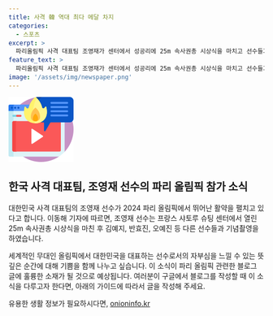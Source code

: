 ```yaml
---
title: 사격 韓 역대 최다 메달 차지
categories:
  - 스포츠
excerpt: >
  파리올림픽 사격 대표팀 조영재가 센터에서 성공리에 25m 속사권총 시상식을 마치고 선수들과 함께 기념촬영을 했다.
feature_text: >
  파리올림픽 사격 대표팀 조영재가 센터에서 성공리에 25m 속사권총 시상식을 마치고 선수들과 함께 기념촬영을 했다.
image: '/assets/img/newspaper.png'
---
```


<p><img src="/assets/img/news.png" alt="rentncar 속보" /></p>

<h2>한국 사격 대표팀, 조영재 선수의 파리 올림픽 참가 소식</h2>

<p>대한민국 사격 대표팀의 조영재 선수가 2024 파리 올림픽에서 뛰어난 활약을 펼치고 있다고 합니다. 이동해 기자에 따르면, 조영재 선수는 프랑스 샤토루 슈팅 센터에서 열린 25m 속사권총 시상식을 마친 후 김예지, 반효진, 오예진 등 다른 선수들과 기념촬영을 하였습니다.</p>

<p>세계적인 무대인 올림픽에서 대한민국을 대표하는 선수로서의 자부심을 느낄 수 있는 뜻깊은 순간에 대해 기쁨을 함께 나누고 싶습니다. 이 소식이 파리 올림픽 관련한 블로그 글에 훌륭한 소재가 될 것으로 예상됩니다. 여러분이 구글에서 블로그를 작성할 때 이 소식을 다루고자 한다면, 아래의 가이드에 따라서 글을 작성해 주세요.</p>
유용한 생활 정보가 필요하시다면, <a href="https://onioninfo.kr" rel="dofollow">onioninfo.kr</a>


